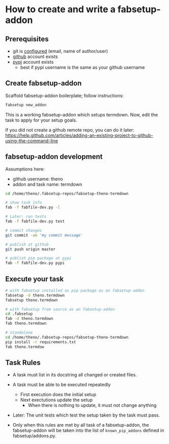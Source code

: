 # How to create and write a fabsetup-addon

## Prerequisites

* git is
  [configured](https://help.github.com/articles/setting-your-username-in-git/)
  (email, name of author/user)
* [github](https://github.com) account exists
* [pypi](https://pypi.python.org) account exists
  * best if pypi username is the same as your github username

## Create fabsetup-addon

Scaffold fabsetup-addon boilerplate; follow instructions:

```sh
fabsetup new_addon
```

This is a working fabsetup-addon which setups termdown.  Now, edit the
task to apply for your setup goals.

If you did not create a github remote repo, you can do it later:
https://help.github.com/articles/adding-an-existing-project-to-github-using-the-command-line

## fabsetup-addon development

Assumptions here:
* github username: theno
* addon and task name: termdown

```sh
cd /home/theno/.fabsetup-repos/fabsetup-theno-termdown

# show task info
fab -f fabfile-dev.py -l

# Later: run tests
fab -f fabfile-dev.py test

# commit changes
git commit -am 'my commit message'

# publish at github
git push origin master

# publish pip package at pypi
fab -f fabfile-dev.py pypi
```

## Execute your task

```sh
# with fabsetup installed as pip package as an fabsetup-addon
fabsetup -d theno.termdown
fabsetup theno.termdown

# with fabsetup from source as an fabsetup-addon
cd .fabsetup
fab -d theno.termdown
fab theno.termdown

# standalone
cd /home/theno/.fabsetup-repos/fabsetup-theno-termdown
pip install -r requirements.txt
fab theno.termdow
```

## Task Rules

* A task must list in its docstring all changed or created files.

* A task must be able to be executed repeatedly
  * First execution does the initial setup
  * Next exectutions update the setup
    * When there is nothing to update, it must not change anything

* Later:
  The unit tests which test the setup taken by the task must pass.

* Only when this rules are met by all task of a fabsetup-addon, the
  fabsetup-addon will be taken into the list of `known_pip_addons`
  defined in fabsetup/addons.py.
